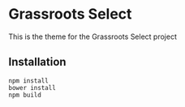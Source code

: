 # Grassroots Select

This is the theme for the Grassroots Select project


## Installation

```
npm install
bower install
npm build
```
